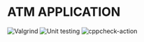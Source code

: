 # ATM APPLICATION
![Valgrind](https://github.com/99002773/ATM-app/workflows/Valgrind/badge.svg)
![Unit testing](https://github.com/99002773/ATM-app/workflows/Unit%20testing/badge.svg)
![cppcheck-action](https://github.com/99002773/ATM-app/workflows/cppcheck-action/badge.svg)

